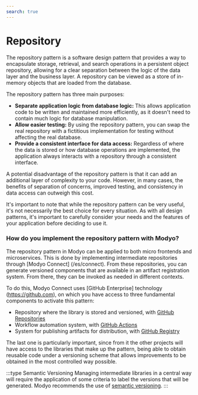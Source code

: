 ```yaml
---
search: true
---
```


# Repository

The repository pattern is a software design pattern that provides a way to encapsulate storage, retrieval, and search operations in a persistent object repository, allowing for a clear separation between the logic of the data layer and the business layer. A repository can be viewed as a store of in-memory objects that are loaded from the database.

The repository pattern has three main purposes:

- **Separate application logic from database logic:** This allows application code to be written and maintained more efficiently, as it doesn't need to contain much logic for database manipulation.
- **Allow easier testing:** By using the repository pattern, you can swap the real repository with a fictitious implementation for testing without affecting the real database.
- **Provide a consistent interface for data access:** Regardless of where the data is stored or how database operations are implemented, the application always interacts with a repository through a consistent interface.

A potential disadvantage of the repository pattern is that it can add an additional layer of complexity to your code. However, in many cases, the benefits of separation of concerns, improved testing, and consistency in data access can outweigh this cost.

It's important to note that while the repository pattern can be very useful, it's not necessarily the best choice for every situation. As with all design patterns, it's important to carefully consider your needs and the features of your application before deciding to use it.

### How do you implement the repository pattern with Modyo?

The repository pattern in Modyo can be applied to both micro frontends and microservices. This is done by implementing intermediate repositories through [Modyo Connect] (/es/connect). From these repositories, you can generate versioned components that are available in an artifact registration system. From there, they can be invoked as needed in different contexts.

To do this, Modyo Connect uses [GitHub Enterprise] technology (https://github.com), on which you have access to three fundamental components to activate this pattern:
- Repository where the library is stored and versioned, with [GitHub Repositories](https://github.com/features)
- Workflow automation system, with [GitHub Actions](https://github.com/features/actions)
- System for publishing artifacts for distribution, with [GitHub Registry](https://github.com/features/packages)

The last one is particularly important, since from it the other projects will have access to the libraries that make up the pattern, being able to obtain reusable code under a versioning scheme that allows improvements to be obtained in the most controlled way possible.

:::type Semantic Versioning
Managing intermediate libraries in a central way will require the application of some criteria to label the versions that will be generated. Modyo recommends the use of [semantic versioning](https://semver.org/lang/es/).
::: 
